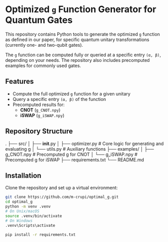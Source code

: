 # Optimized `g` Function Generator for Quantum Gates

This repository contains Python tools to generate the optimized `g` function as defined in our paper, for specific quantum unitary transformations (currently one- and two-qubit gates).

The `g` function can be computed fully or queried at a specific entry `(α, β)`, depending on your needs. The repository also includes precomputed examples for commonly used gates.

## Features

- Compute the full optimized `g` function for a given unitary
- Query a specific entry `(α, β)` of the function
- Precomputed results for:
  - **CNOT** (`g_CNOT.npy`)
  - **iSWAP** (`g_iSWAP.npy`)

## Repository Structure
.
├── src/
│ ├── __init__.py
│ ├── optimizer.py  # Core logic for generating and evaluating g
│ └── utils.py      # Auxiliary functions
├── examples/
│ ├── g_CNOT.npy    # Precomputed g for CNOT
│ └── g_iSWAP.npy   # Precomputed g for iSWAP
├── requirements.txt
└── README.md

## Installation

Clone the repository and set up a virtual environment:

```bash
git clone https://github.com/m-crupi/optimal_g.git
cd optimal_g
python -m venv .venv
# On Unix/macOS
source .venv/bin/activate
# On Windows
.venv\Scripts\activate

pip install -r requirements.txt
